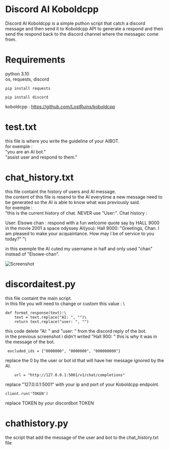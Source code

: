 # Discord AI Koboldcpp

Discord AI Koboldcpp is a simple puthon script that catch a discord message and then send it to Koboldcpp API to generate a respond and then send the respond back to the discord channel where the messagec come from.

# Requirements
python 3.10
\
os, requests, discord
```
pip install requests
```
```
pip install discord
```
koboldcpp : https://github.com/LostRuins/koboldcpp
# test.txt
this file is where you write the guideline of your AIBOT.
\
for exemple :\
"you are an AI bot."
\
"assist user and respond to them."

# chat_history.txt
this file containt the history of users and AI message.
\
the content of this file is resend to the AI everytime a new message need to be generated so the AI is able to know what was previously said.
\
for exemple :\
"this is the current history of chat. 
NEVER use "User:".
Chat history :

User: Elsowe chan : respond with a fun welcome quote say by HALL 9000 in the movie 2001 a space odyssey
AI(you): Hall 9000: "Greetings, Chan. I am pleased to make your acquaintance. How may I be of service to you today?"
"\

in this exemple the AI cuted my username in half and only used "chan" instead of "Elsowe-chan".

![Screenshot](https://imgur.com/hPbnEVs.png)

# discordaitest.py
this file containt the main script.\
in this file you will need to change or custom this value : \

```
def format_response(text):\
    text = text.replace("AI: ", "")\
    return text.replace("user: ", "")
```

this code delete "AI: " and "user: " from the discord reply of the bot.\
in the previous screenshot i didn't writed "Hall 900: " this is why it was in the message of the bot.
```
 excluded_ids = {"0000000", "0000000", "000000000"}
```
replace the 0 by the user or bot id that will have her message ignored by the AI.

```
    url = "http://127.0.0.1:5001/v1/chat/completions"
```
replace "127.0.0.1:5001" with your ip and port of your Koboldcpp endpoint.

```
client.run('TOKEN')
```
replace TOKEN by your discordbot TOKEN

# chathistory.py
the script that add the message of the user and bot to the chat_history.txt file
